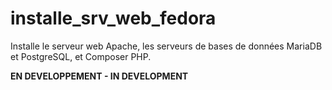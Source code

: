 # installe_srv_web_fedora

Installe le serveur web Apache, les serveurs de bases de données MariaDB et PostgreSQL, et Composer PHP.

**EN DEVELOPPEMENT - IN DEVELOPMENT**
